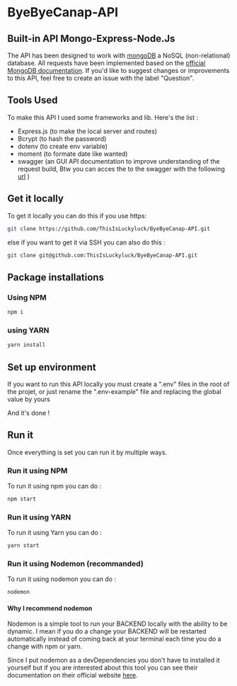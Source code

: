 # ByeByeCanap-API

## Built-in API Mongo-Express-Node.Js

The API has been designed to work with [mongoDB](https://www.mongodb.com/) a NoSQL (non-relational) database. All requests have been implemented based on the [official MongoDB documentation](https://www.mongodb.com/docs/). If you'd like to suggest changes or improvements to this API, feel free to create an issue with the label "Question".

## Tools Used

To make this API I used some frameworks and lib. Here's the list :

- Express.js (to make the local server and routes)
- Bcrypt (to hash the password)
- dotenv (to create env variable)
- moment (to formate date like wanted)
- swagger (an GUI API documentation to improve understanding of the request build, Btw you can acces the to the swagger with the following [url](http://localhost:3000/doc/api/) )

## Get it locally

To get it locally you can do this if you use https:

```bash
git clone https://github.com/ThisIsLuckyluck/ByeByeCanap-API.git
```

else if you want to get it via SSH you can also do this :

```bash
git clone git@github.com:ThisIsLuckyluck/ByeByeCanap-API.git
```

## Package installations

### Using NPM

```bash
npm i
```

### using YARN

```bash
yarn install
```

## Set up environment

If you want to run this API locally you must create a ".env" files in the root of the projet, or just rename the ".env-example" file and replacing the global value by yours

And it's done !

## Run it

Once everything is set you can run it by multiple ways.

### Run it using NPM

To run it using npm you can do :

```bash
npm start
```

### Run it using YARN

To run it using Yarn you can do :

```bash
yarn start
```

### Run it using Nodemon (recommanded)

To run it using nodemon you can do :

```bash
nodemon
```

#### Why I recommend nodemon

Nodemon is a simple tool to run your BACKEND locally with the ability to be dynamic.
I mean if you do a change your BACKEND will be restarted automatically instead of coming back at your terminal each time you do a change with npm or yarn.

Since I put nodemon as a devDependencies you don't have to installed it yourself but if you are interested about this tool you can see their documentation on their official website [here](https://www.npmjs.com/package/nodemon).
